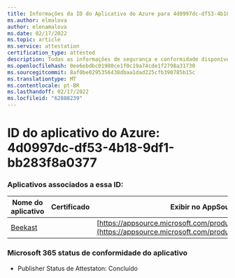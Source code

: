 ```yaml
---
title: Informações da ID do Aplicativo do Azure para 4d0997dc-df53-4b18-9df1-bb283f8a0377
ms.author: elmalova
author: elenamalova
ms.date: 02/17/2022
ms.topic: article
ms.service: attestation
certification_type: attested
description: Todas as informações de segurança e conformidade disponíveis para o 4d0997dc-df53-4b18-9df1-bb283f8a0377.
ms.openlocfilehash: 0ee6ebdbc01980ce1f0c19a74cde1f2798a31730
ms.sourcegitcommit: 8af0be0295356438dbaa1dad225cfb390785b15c
ms.translationtype: MT
ms.contentlocale: pt-BR
ms.lasthandoff: 02/17/2022
ms.locfileid: "62888239"
---
```

# <a name="azure-app-id-4d0997dc-df53-4b18-9df1-bb283f8a0377"></a>ID do aplicativo do Azure: 4d0997dc-df53-4b18-9df1-bb283f8a0377


### <a name="apps-associated-with-this-id"></a>Aplicativos associados a essa ID:
| **Nome do aplicativo** | **Certificado** | **Exibir no AppSource** |
|--------------|---------------|-----------------------|
| [Beekast](https://docs.microsoft.com/microsoft-365-app-certification/forward/WA200001447) |  | [https://appsource.microsoft.com/product/office/WA200001447](https://appsource.microsoft.com/product/office/WA200001447) |

### <a name="microsoft-365-app-compliance-status"></a>Microsoft 365 status de conformidade do aplicativo
- Publisher Status de Attestaton: Concluído
